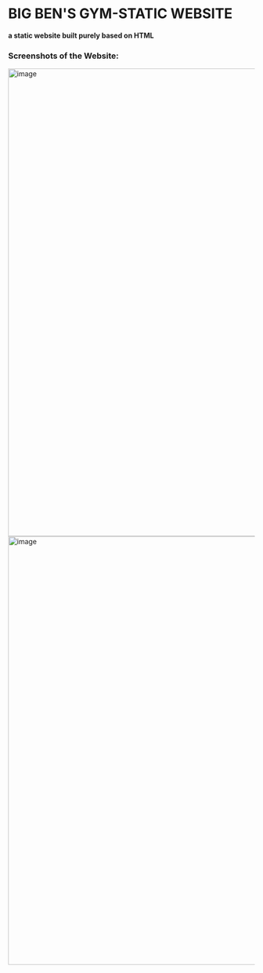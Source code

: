 <h1>BIG BEN'S GYM-STATIC WEBSITE</h1>

<b> a static website built purely based on HTML </b>

<h3>Screenshots of the Website:</h3>

<img width="953" alt="image" src="https://github.com/BharZInstein/static-website/assets/81548305/b48493e7-a8e0-435b-83a7-75f7e8788ee4">


<img width="873" alt="image" src="https://github.com/BharZInstein/static-website/assets/81548305/10c7071b-0319-486a-8fcd-64da4552273b">
